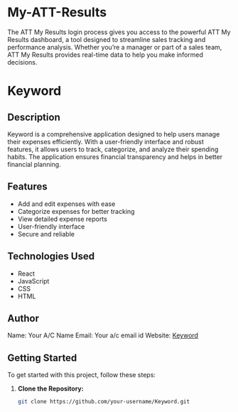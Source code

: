 # My-ATT-Results
The ATT My Results login process gives you access to the powerful ATT My Results dashboard, a tool designed to streamline sales tracking and performance analysis. Whether you’re a manager or part of a sales team, ATT My Results provides real-time data to help you make informed decisions.
# Keyword

## Description
Keyword is a comprehensive application designed to help users manage their expenses efficiently. With a user-friendly interface and robust features, it allows users to track, categorize, and analyze their spending habits. The application ensures financial transparency and helps in better financial planning.

## Features
- Add and edit expenses with ease
- Categorize expenses for better tracking
- View detailed expense reports
- User-friendly interface
- Secure and reliable

## Technologies Used
- React
- JavaScript
- CSS
- HTML

## Author
Name: Your A/C Name
Email: Your a/c email id
Website: [Keyword](https://www.yourwebsite.com)

## Getting Started
To get started with this project, follow these steps:

1. **Clone the Repository:**
   ```bash
   git clone https://github.com/your-username/Keyword.git
